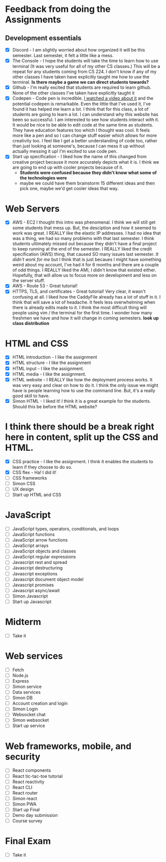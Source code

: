 # Feedback from doing the Assignments

## Development essentials

- [x] Discord - I am slightly worried about how organized it will be this semester. Last semester, it felt a little like a mess.
- [x] The Console - I hope the students will take the time to learn how to use terminal (It was very useful for all of my other CS classes.) This will be a repeat for any students coming from CS 224. I don't know if any of my other classes I have taken have explicitly taught me how to use the terminal. **Is there maybe a game we can direct students towards?**
- [x] Github - I'm really excited that students are required to learn github. None of the other classes I've taken have explicitly taught it
- [x] Codepen - Code pen is incredible. [I watched a video about it](https://codepen.io/math919191/pen/ExpmbwR) and the potential codepen is remarkable. Even the little that I've used it, I've found it has helped me learn a lot. I think that for this class, a lot of students are going to learn a lot. I can understand why this website has been so successful. I am interested to see how students interact with it. It would be nice to be able to edit code at the same time as students. They have education features too which I thought was cool. It feels more like a pen and so I can change stuff easier which allows for more creativity too. I feel like I get a better understanding of code too, rather than just looking at someone's, because I can mess it up without actually messing it up! I'm excited to use code pen.
- [x] Start up specification - I liked how the name of this changed from creative project because it more accurately depicts what it is. I think we are going to end up with cooler projects because of it.
  - **Students were confused because they didn't know what some of the technologies were**
  - maybe we could have them brainstorm 15 different ideas and then pick one, maybe we'd get cooler ideas that way.

# Web Servers

- [x] AWS - EC2 I thought this intro was phenomenal. I think we will still get some students that mess up. But, the desciption and how it seemed to work was great. I REALLY like the elastic IP addresses. I had no idea that was a thing, we had so many problems with that last semester. I think students ultimately missed out because they didn't have a final project to keep running at the end of the semester. I REALLY liked the credit specification (AWS) thing, that caused SO many issues last semester. _It didn't work for me_ but I think that is just becaues I might have something weird about my account, I've had it for 6 months and there are a couple of odd things. I REALLY liked the AMI, I didn't know that existed either. Hopefully, that will allow us to focus more on development and less on the server stuff.
- [x] AWS - Route 53 - Great tutorial!
- [x] HTTPS, TLS, and certificates - Great tutorial! Very clear, it wasn't confusing at all. I liked how the CaddyFile already has a lot of stuff in it. I think that will save a lot of headache. It feels less overwhelming when there is already edits made to it. I think the most difficult thing will people using vim / the terminal for the first time. I wonder how many freshmen we have and how it will change in coming semesters. **look up class distribution**

# HTML and CSS

- [x] HTML introduction - I like the assignment
- [x] HTML structure - I like the assignment
- [x] HTML input - I like the assignment.
- [x] HTML media - I like the assignment.
- [x] HTML website - I REALLY like how the deployment process works. It was very easy and clear on how to do it. I think the only issue we might have is people learning how to use the command line. But, it's a really good skill to have.
- [x] Simon HTML - I liked it! I think it is a great example for the students. Should this be before the HTML website?

# I think there should be a break right here in content, split up the CSS and HTML.

- [x] CSS practice - I like the assignment. I think it enables the students to learn if they choose to do so.
- [x] CSS flex - Ha! I did it!
- [ ] CSS frameworks
- [ ] Simon CSS
- [ ] UX design
- [ ] Start up HTML and CSS

# JavaScript

- [ ] JavaScript types, operators, conditionals, and loops
- [ ] JavaScript functions
- [ ] JavaScript arrow functions
- [ ] JavaScript arrays
- [ ] JavaScript objects and classes
- [ ] JavaScript regular expressions
- [ ] Javascript rest and spread
- [ ] Javascript destructuring
- [ ] Javascript exceptions
- [ ] Javascript document object model
- [ ] Javascript promises
- [ ] Javascript async/await
- [ ] Simon Javascript
- [ ] Start up Javascript

# Midterm

- [ ] Take it

# Web services

- [ ] Fetch
- [ ] Node.js
- [ ] Express
- [ ] Simon service
- [ ] Data services
- [ ] Simon DB
- [ ] Account creation and login
- [ ] Simon Login
- [ ] Websocket chat
- [ ] Simon websocket
- [ ] Start up service

# Web frameworks, mobile, and security

- [ ] React components
- [ ] React tic-tac-toe tutorial
- [ ] React reactivity
- [ ] React CLI
- [ ] React router
- [ ] Simon react
- [ ] Simon PWA
- [ ] Start up Final
- [ ] Demo day submission
- [ ] Course survey

# Final Exam

- [ ] Take it
